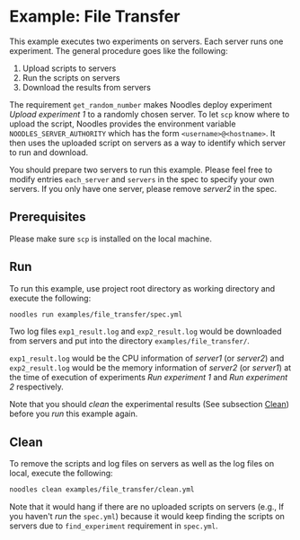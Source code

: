# Example: File Transfer

This example executes two experiments on servers. Each server runs one experiment. The general procedure goes like the following:

1. Upload scripts to servers
2. Run the scripts on servers
3. Download the results from servers

The requirement `get_random_number` makes Noodles deploy experiment *Upload experiment 1* to a randomly chosen server. To let `scp` know where to upload the script, Noodles provides the environment variable `NOODLES_SERVER_AUTHORITY` which has the form `<username>@<hostname>`. It then uses the uploaded script on servers as a way to identify which server to run and download.

You should prepare two servers to run this example. Please feel free to modify entries `each_server` and `servers` in the spec to specify your own servers. If you only have one server, please remove *server2* in the spec.

## Prerequisites

Please make sure `scp` is installed on the local machine.

## Run

To run this example, use project root directory as working directory and execute the following:

```bash
noodles run examples/file_transfer/spec.yml
```

Two log files `exp1_result.log` and `exp2_result.log` would be downloaded from servers and put into the directory `examples/file_transfer/`.

`exp1_result.log` would be the CPU information of *server1* (or *server2*) and `exp2_result.log` would be the memory information of *server2* (or *server1*) at the time of execution of experiments *Run experiment 1* and *Run experiment 2* respectively.

Note that you should *clean* the experimental results (See subsection [Clean](#clean)) before you *run* this example again.

## Clean

To remove the scripts and log files on servers as well as the log files on local, execute the following:

```bash
noodles clean examples/file_transfer/clean.yml
```

Note that it would hang if there are no uploaded scripts on servers (e.g., If you haven't *run* the `spec.yml`) because it would keep finding the scripts on servers due to `find_experiment` requirement in `spec.yml`.
